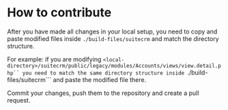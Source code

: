 # How to contribute

After you have made all changes in your local setup, you need to copy and paste modified files inside ```./build-files/suitecrm``` and match the directory structure. 

For example: if you are modifying ```<local-directory>/suitecrm/public/legacy/modules/Accounts/views/view.detail.php`` you need to match the same directory structure inside ```./build-files/suitecrm``` and paste the modified file there.

Commit your changes, push them to the repository and create a pull request.